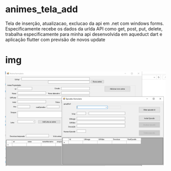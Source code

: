 # animes_tela_add
Tela de inserção, atualizacao, exclucao da api em .net com windows forms.
Especificamente recebe os dados da urlda API  como get, post, put, delete, trabalha especificamente para minha api desenvolvida em aqueduct dart e aplicação flutter
com previsão de novos update


# img
![alt text](https://github.com/jamesonSouza/animes_tela_add/blob/main/img/Screenshot_2.png)
